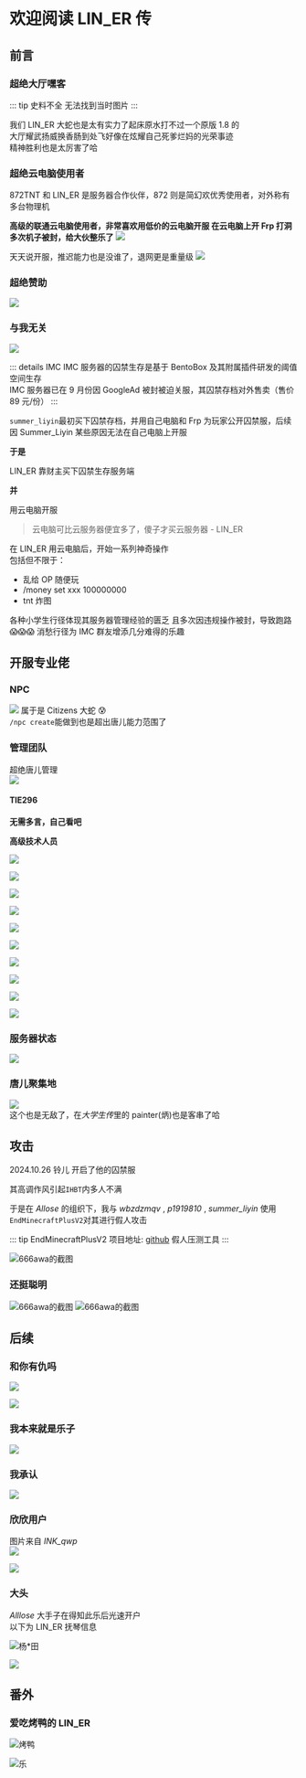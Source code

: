 # 欢迎阅读 LIN_ER 传

## **前言**

### 超绝大厅嘿客

::: tip 史料不全
无法找到当时图片
:::

我们 LIN_ER 大蛇也是太有实力了起床原水打不过一个原版 1.8 的  
大厅耀武扬威换香肠到处飞好像在炫耀自己死爹烂妈的光荣事迹  
精神胜利也是太厉害了哈

### 超绝云电脑使用者

872TNT 和 LIN_ER 是服务器合作伙伴，872 则是简幻欢优秀使用者，对外称有多台物理机

**高级的联通云电脑使用者，非常喜欢用低价的云电脑开服
在云电脑上开 Frp 打洞多次机子被封，给大伙整乐了**
![](/others/LINER/s1.png)

天天说开服，推迟能力也是没谁了，退网更是重量级
![](/others/LINER/退网.png)

### 超绝赞助

![](/others/LINER/donate.png)

### 与我无关

![](/others/LINER/公告.png)

::: details IMC
IMC 服务器的囚禁生存是基于 BentoBox 及其附属插件研发的阈值空间生存  
IMC 服务器已在 9 月份因 GoogleAd 被封被迫关服，其囚禁存档对外售卖（售价 89 元/份）
:::

`summer_liyin`最初买下囚禁存档，并用自己电脑和 Frp 为玩家公开囚禁服，后续因 Summer_Liyin 某些原因无法在自己电脑上开服

**于是**

LIN_ER 靠财主买下囚禁生存服务端

**并**

用云电脑开服

> 云电脑可比云服务器便宜多了，傻子才买云服务器 - LIN_ER

在 LIN_ER 用云电脑后，开始一系列神奇操作  
包括但不限于：

- 乱给 OP 随便玩
- /money set xxx 100000000
- tnt 炸图

各种小学生行径体现其服务器管理经验的匮乏
且多次因违规操作被封，导致跑路 😱😱😱
消愁行径为 IMC 群友增添几分难得的乐趣

## 开服专业佬

### NPC

![](/others/LINER/npc.png)
属于是 Citizens 大蛇 😰  
`/npc create`能做到也是超出唐儿能力范围了

### 管理团队

超绝唐儿管理  
![](/others/LINER/donate.png)

#### TIE296

**无需多言，自己看吧**

**高级技术人员**

![](/others/LINER/tie1.png)

![](/others/LINER/tie2.png)

![](/others/LINER/tie3.png)

![](/others/LINER/tie4.png)

![](/others/LINER/tie5.png)

![](/others/LINER/tie6.png)

![](/others/LINER/tie7.png)

![](/others/LINER/tie8.png)

![](/others/LINER/tie9.png)

![](/others/LINER/tie10.png)

### 服务器状态

![](/others/LINER/nb.png)

### 唐儿聚集地

![](/others/LINER/list.png)  
这个也是无敌了，在*大学生传*里的 painter(炳)也是客串了哈

## 攻击

2024.10.26 铃儿 开启了他的囚禁服

其高调作风引起`IHBT`内多人不满

于是在 _Allose_ 的组织下，我与 _wbzdzmqv_ , _p1919810_ , _summer_liyin_ 使用`EndMinecraftPlusV2`对其进行假人攻击

::: tip EndMinecraftPlusV2
项目地址: [github](https://github.com/SerendipityR-2022/EndMinecraftPlusV2)
假人压测工具
:::

![666awa的截图](/others/LINER/bot.png)

### 还挺聪明

![666awa的截图](/others/LINER/highiq.png)
![666awa的截图](/others/LINER/smart.png)

## 后续

### 和你有仇吗

![](/others/LINER/1.png)

![](/others/LINER/2.png)

### 我本来就是乐子

![](/others/LINER/3.png)

### 我承认

![](/others/LINER/承认.png)

### 欣欣用户

图片来自 _INK_qwp_  
![](/others/LINER/h1.png)

![](/others/LINER/h2.png)

### 大头

_Alllose_ 大手子在得知此乐后光速开户  
以下为 LIN_ER 抚琴信息

![杨*田](/others/LINER/杨福田.png)

![](/others/LINER/huji.png)

## 番外

### 爱吃烤鸭的 LIN_ER

![烤鸭](/others/LINER/duck.png)

![乐](/others/LINER/乐.png)
